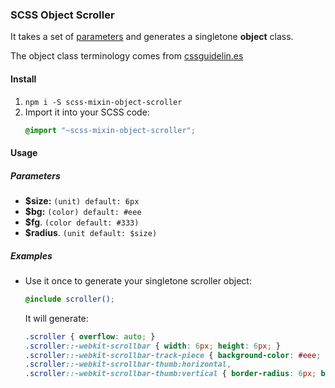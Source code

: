 ### SCSS Object Scroller

It takes a set of [parameters](#parameters) and generates a singletone **object** class.

The object class terminology comes from [cssguidelin.es](https://cssguidelin.es/)

#### Install
  1. `npm i -S scss-mixin-object-scroller`
  1. Import it into your SCSS code:
      ```scss
      @import "~scss-mixin-object-scroller";
      ```

#### Usage

##### Parameters
  - **$size:** `(unit) default: 6px`
  - **$bg:** `(color) default: #eee`
  - **$fg**. `(color default: #333)`
  - **$radius**. `(unit default: $size)`

##### Examples

  - Use it once to generate your singletone scroller object:
    ```scss
    @include scroller();
    ```

    It will generate:
    ```css
    .scroller { overflow: auto; }
    .scroller::-webkit-scrollbar { width: 6px; height: 6px; }
    .scroller::-webkit-scrollbar-track-piece { background-color: #eee; }
    .scroller::-webkit-scrollbar-thumb:horizontal,
    .scroller::-webkit-scrollbar-thumb:vertical { border-radius: 6px; background-color: #333; }
    ```
